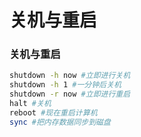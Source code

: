 # 关机与重启

### 关机与重启

```bash
shutdown -h now #立即进行关机
shutdown -h 1 #一分钟后关机
shutdown -r now #立即进行重启
halt #关机
reboot #现在重启计算机
sync #把内存数据同步到磁盘
```

